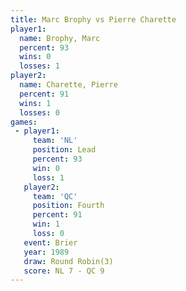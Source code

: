 ```yaml
---
title: Marc Brophy vs Pierre Charette
player1:                
  name: Brophy, Marc    
  percent: 93           
  wins: 0               
  losses: 1             
player2:                
  name: Charette, Pierre
  percent: 91           
  wins: 1               
  losses: 0             
games:
 - player1:        
     team: 'NL'    
     position: Lead
     percent: 93   
     win: 0        
     loss: 1       
   player2:          
     team: 'QC'      
     position: Fourth
     percent: 91     
     win: 1          
     loss: 0         
   event: Brier        
   year: 1989          
   draw: Round Robin(3)
   score: NL 7 - QC 9  
---
```


